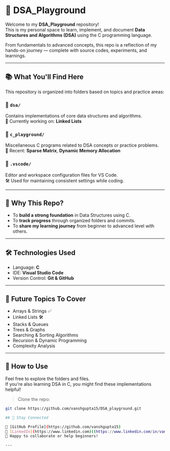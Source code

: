 # 🧠 DSA_Playground

Welcome to my **DSA_Playground** repository!  
This is my personal space to learn, implement, and document **Data Structures and Algorithms (DSA)** using the C programming language. 

From fundamentals to advanced concepts, this repo is a reflection of my hands-on journey — complete with source codes, experiments, and learnings.

---

## 📚 What You'll Find Here

This repository is organized into folders based on topics and practice areas:

### 🔹 `dsa/`
Contains implementations of core data structures and algorithms.  
🧩 Currently working on: **Linked Lists**

### 🔹 `c_playground/`
Miscellaneous C programs related to DSA concepts or practice problems.  
🧮 Recent: **Sparse Matrix**, **Dynamic Memory Allocation**

### 🔹 `.vscode/`
Editor and workspace configuration files for VS Code.  
🛠️ Used for maintaining consistent settings while coding.

---

## 🚀 Why This Repo?

- To **build a strong foundation** in Data Structures using C.
- To **track progress** through organized folders and commits.
- To **share my learning journey** from beginner to advanced level with others.

---

## 🛠️ Technologies Used

- Language: **C**
- IDE: **Visual Studio Code**
- Version Control: **Git & GitHub**

---

## 📝 Future Topics To Cover

- Arrays & Strings ✅  
- Linked Lists 🛠️  
- Stacks & Queues  
- Trees & Graphs  
- Searching & Sorting Algorithms  
- Recursion & Dynamic Programming  
- Complexity Analysis  

---

## 📌 How to Use

Feel free to explore the folders and files.  
If you're also learning DSA in C, you might find these implementations helpful!

> Clone the repo:
```bash
git clone https://github.com/vanshgupta15/DSA_playground.git

## 🔗 Stay Connected

🔹 [GitHub Profile](https://github.com/vanshgupta15)  
🔹 [LinkedIn](https://www.linkedin.com)((https://www.linkedin.com/in/vanshgupta1512/))
🔹 Happy to collaborate or help beginners!

---
